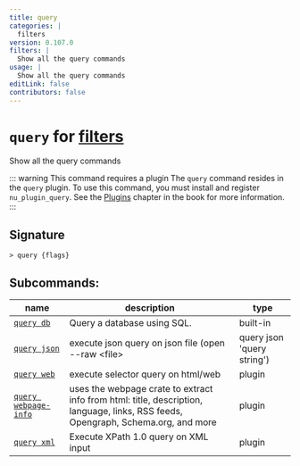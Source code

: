 ```yaml
---
title: query
categories: |
  filters
version: 0.107.0
filters: |
  Show all the query commands
usage: |
  Show all the query commands
editLink: false
contributors: false
---
```

<!-- This file is automatically generated. Please edit the command in https://github.com/nushell/nushell instead. -->

# `query` for [filters](/commands/categories/filters.md)

<div class='command-title'>Show all the query commands</div>

::: warning This command requires a plugin
The `query` command resides in the `query` plugin.
To use this command, you must install and register `nu_plugin_query`.
See the [Plugins](/book/plugins.html) chapter in the book for more information.
:::


## Signature

```> query {flags} ```


## Subcommands:

| name                                                         | description                                                                                                                       | type     |
| ------------------------------------------------------------ | --------------------------------------------------------------------------------------------------------------------------------- | -------- |
| [`query db`](/commands/docs/query_db.md)                     | Query a database using SQL.                                                                                                       | built-in |
| [`query json`](/commands/docs/query_json.md)                 | execute json query on json file (open --raw \<file\> | query json 'query string')                                                 | plugin   |
| [`query web`](/commands/docs/query_web.md)                   | execute selector query on html/web                                                                                                | plugin   |
| [`query webpage-info`](/commands/docs/query_webpage-info.md) | uses the webpage crate to extract info from html: title, description, language, links, RSS feeds, Opengraph, Schema.org, and more | plugin   |
| [`query xml`](/commands/docs/query_xml.md)                   | Execute XPath 1.0 query on XML input                                                                                              | plugin   |